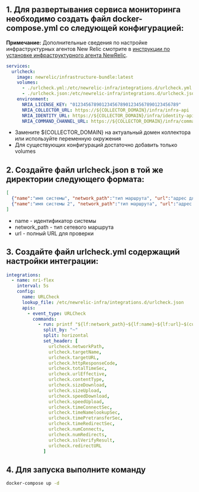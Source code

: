 ## 1. Для развертывания сервиса мониторинга необходимо создать файл docker-compose.yml со следующей конфигурацией:

**Примечание:** Дополнительные сведения по настройке инфраструктурных агентов New Relic смотрите в [инструкции по установке инфраструктурного агента NewRelic](../../agent_installation_guide/Infra/infra_install.md).

```yaml
services:
  urlcheck:
    image: newrelic/infrastructure-bundle:latest
    volumes:
      - ./urlcheck.yml:/etc/newrelic-infra/integrations.d/urlcheck.yml
      - ./urlcheck.json:/etc/newrelic-infra/integrations.d/urlcheck.json
    environment:
      NRIA_LICENSE_KEY: "0123456789012345678901234567890123456789"
      NRIA_COLLECTOR_URL: https://${COLLECTOR_DOMAIN}/infra/infra-api
      NRIA_IDENTITY_URL: https://${COLLECTOR_DOMAIN}/infra/identity-api
      NRIA_COMMAND_CHANNEL_URL: https://${COLLECTOR_DOMAIN}/infra/command-api
```
- Замените ${COLLECTOR_DOMAIN} на актуальный домен коллектора или используйте переменную окружения
- Для существующих конфигураций достаточно добавить только volumes
  

## 2. Создайте файл urlcheck.json в той же директории следующего формата:

```json
[
  {"name":"имя системы", "network_path":"тип маршрута", "url":"адрес для проверки"},
  {"name":"имя системы 2", "network_path":"тип маршрута", "url":"адрес для проверки 2"}
]
```

- name - идентификатор системы
- network_path - тип сетевого маршрута
- url - полный URL для проверки

## 3. Создайте файл urlcheck.yml содержащий настройки интеграции:
```yaml
integrations:
  - name: nri-flex
    interval: 5s
    config:
      name: URLCheck
      lookup_file: /etc/newrelic-infra/integrations.d/urlcheck.json
      apis:
        - event_type: URLCheck
          commands:
            - run: printf "${lf:network_path}~${lf:name}~${lf:url}~$(curl --connect-timeout 5 -s -o /dev/null -I -w "%{http_code}~%{time_total}~%{url_effective}~%{content_type}~%{size_download}~%{size_upload}~%{speed_download}~%{speed_upload}~%{time_connect}~%{time_namelookup}~%{time_pretransfer}~%{time_redirect}~%{num_connects}~%{num_redirects}~%{ssl_verify_result}~%{redirect_url}" ${lf:url})"
              split_by: "~"
              split: horizontal
              set_header: [
                urlcheck.networkPath,
                urlcheck.targetName,
                urlcheck.targetURL,
                urlcheck.httpResponseCode,
                urlcheck.totalTimeSec,
                urlcheck.urlEffective,
                urlcheck.contentType,
                urlcheck.sizeDownload,
                urlcheck.sizeUpload,
                urlcheck.speedDownload,
                urlcheck.speedUpload,
                urlcheck.timeConnectSec,
                urlcheck.timeNamelookupSec,
                urlcheck.timePretransferSec,
                urlcheck.timeRedirectSec,
                urlcheck.numConnects,
                urlcheck.numRedirects,
                urlcheck.sslVerifyResult,
                urlcheck.redirectURL
              ]
```

## 4. Для запуска выполните команду
```bash
docker-compose up -d
```
